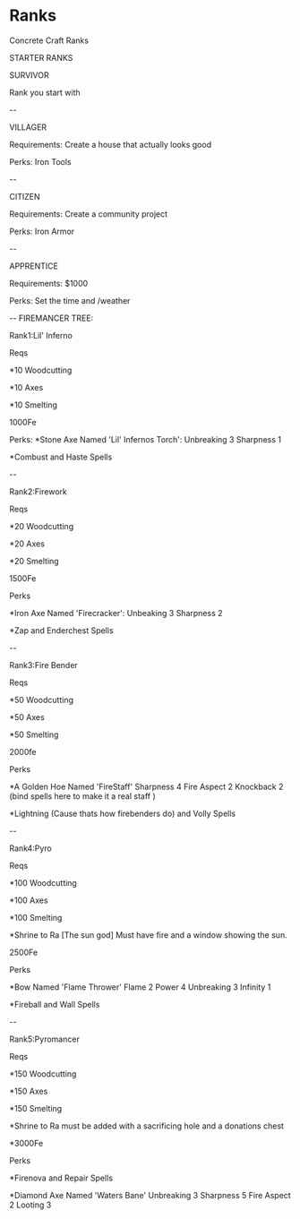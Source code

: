 Ranks
=====

Concrete Craft Ranks



STARTER RANKS



SURVIVOR

Rank you start with

--

VILLAGER

Requirements: Create a house that actually looks good

Perks: Iron Tools

--

CITIZEN

Requirements: Create a community project

Perks: Iron Armor 

--

APPRENTICE

Requirements: $1000

Perks: Set the time and /weather

--
FIREMANCER TREE:

Rank1:Lil' Inferno

Reqs

*10 Woodcutting

*10 Axes 

*10 Smelting

 1000Fe 

Perks: 
*Stone Axe Named 'Lil' Infernos Torch': Unbreaking 3 Sharpness 1

*Combust and Haste Spells


--

Rank2:Firework


Reqs

*20 Woodcutting

*20 Axes

*20 Smelting

1500Fe

Perks

*Iron Axe Named 'Firecracker': Unbeaking 3 Sharpness 2 

*Zap and Enderchest Spells

--

Rank3:Fire Bender

Reqs

*50 Woodcutting

*50 Axes

*50 Smelting

2000fe


Perks

*A Golden Hoe Named 'FireStaff' Sharpness 4 Fire Aspect 2 Knockback 2 (bind spells here to make it a real staff )

*Lightning (Cause thats how firebenders do) and Volly Spells

--

Rank4:Pyro

Reqs

*100 Woodcutting

*100 Axes

*100 Smelting

*Shrine to Ra [The sun god] Must have fire and a window showing the sun.

2500Fe 

Perks

*Bow Named 'Flame Thrower' Flame 2 Power 4 Unbreaking 3 Infinity 1

*Fireball and Wall Spells

--

Rank5:Pyromancer

Reqs

*150 Woodcutting

*150 Axes

*150 Smelting

*Shrine to Ra must be added with a sacrificing hole and a donations chest

*3000Fe

Perks

*Firenova and Repair Spells

*Diamond Axe Named 'Waters Bane' Unbreaking 3 Sharpness 5 Fire Aspect 2 Looting 3
